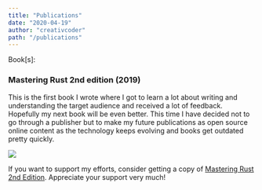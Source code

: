 ```yaml
---
title: "Publications"
date: "2020-04-19"
author: "creativcoder"
path: "/publications"
---
```


Book[s]:

### Mastering Rust 2nd edition (2019)
This is the first book I wrote where I got to learn a lot about writing and understanding the target audience and received a lot of feedback. Hopefully my next book will be even better. This time I have decided not to go through a publisher but to make my future publications as open source online content as the technology keeps evolving and books get outdated pretty quickly.

![](https://images-na.ssl-images-amazon.com/images/I/51sYHUXdKyL._SX404_BO1,204,203,200_.jpg)

If you want to support my efforts, consider getting a copy of [Mastering Rust 2nd Edition](https://www.amazon.in/Mastering-Rust-memory-concurrency-features/dp/1789346576/ref=sr_1_1?dchild=1&keywords=mastering+rust&qid=1587279271&sr=8-1). Appreciate your support very much!